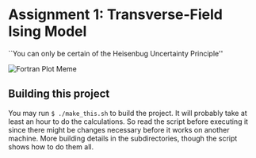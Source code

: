 # Assignment 1: Transverse-Field Ising Model

``You can only be certain of the Heisenbug Uncertainty Principle''

![Fortran Plot Meme](http://www.quickmeme.com/img/3b/3b381802d0824be5a537cbd0c162b37ac02c9a8a67091ede85c4e3dc57a87cf1.jpg)

## Building this project

You may run `$ ./make_this.sh` to build the project.
It will probably take at least an hour to do the calculations.
So read the script before executing it since there might be
changes necessary before it works on another machine.
More building details in the subdirectories, though the script
shows how to do them all.